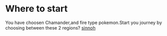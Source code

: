 # Where to start
You have choosen Chamander,and fire type pokemon.Start you journey by choosing between these 2 regions?
[sinnoh](adventure.md)